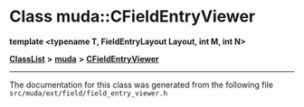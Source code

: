 

# Class muda::CFieldEntryViewer

**template &lt;typename T, FieldEntryLayout Layout, int M, int N&gt;**



[**ClassList**](annotated.md) **>** [**muda**](namespacemuda.md) **>** [**CFieldEntryViewer**](classmuda_1_1_c_field_entry_viewer.md)







































































------------------------------
The documentation for this class was generated from the following file `src/muda/ext/field/field_entry_viewer.h`

